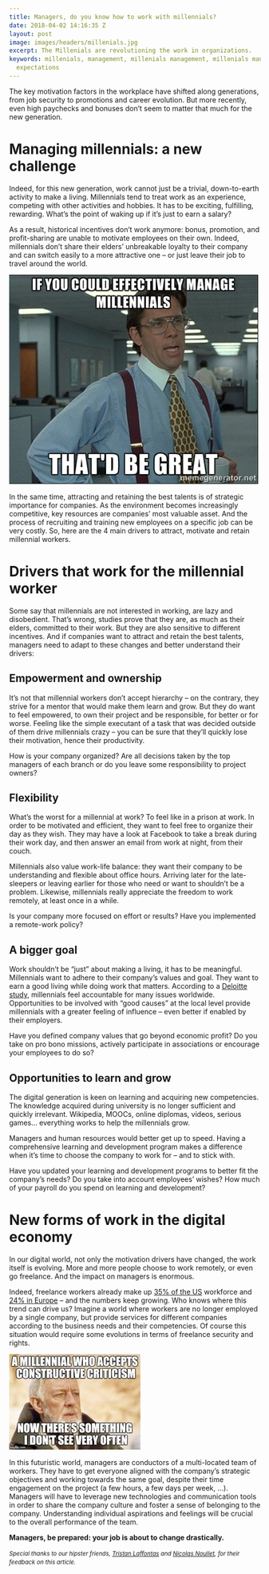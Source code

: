 ```yaml
---
title: Managers, do you know how to work with millennials?
date: 2018-04-02 14:16:35 Z
layout: post
image: images/headers/millenials.jpg
excerpt: The Millenials are revolutioning the work in organizations.
keywords: millenials, management, millenials management, millenials managers, millenials
  expectations
---
```


The key motivation factors in the workplace have shifted along generations, from job security to promotions and career evolution. But more recently, even high paychecks and bonuses don’t seem to matter that much for the new generation. 

# Managing millennials: a new challenge

Indeed, for this new generation, work cannot just be a trivial, down-to-earth activity to make a living. Millennials tend to treat work as an experience, competing with other activities and hobbies. It has to be exciting, fulfilling, rewarding. What’s the point of waking up if it’s just to earn a salary? 

As a result, historical incentives don’t work anymore: bonus, promotion, and profit-sharing are unable to motivate employees on their own. Indeed, millennials don’t share their elders’ unbreakable loyalty to their company and can switch easily to a more attractive one – or just leave their job to travel around the world.

<img src="/images/posts/working_with_millenials.png" alt="Working With Millenials">

In the same time, attracting and retaining the best talents is of strategic importance for companies. As the environment becomes increasingly competitive, key resources are companies’ most valuable asset. And the process of recruiting and training new employees on a specific job can be very costly. So, here are the 4 main drivers to attract, motivate and retain millennial workers.

# Drivers that work for the millennial worker

Some say that millennials are not interested in working, are lazy and disobedient. That’s wrong, studies prove that they are, as much as their elders, committed to their work. But they are also sensitive to different incentives. And if companies want to attract and retain the best talents, managers need to adapt to these changes and better understand their drivers:

## Empowerment and ownership

It’s not that millennial workers don’t accept hierarchy – on the contrary, they strive for a mentor that would make them learn and grow. But they do want to feel empowered, to own their project and be responsible, for better or for worse. Feeling like the simple executant of a task that was decided outside of them drive millennials crazy – you can be sure that they’ll quickly lose their motivation, hence their productivity.

How is your company organized? Are all decisions taken by the top managers of each branch or do you leave some responsibility to project owners? 

## Flexibility

What’s the worst for a millennial at work? To feel like in a prison at work. In order to be motivated and efficient, they want to feel free to organize their day as they wish. They may have a look at Facebook to take a break during their work day, and then answer an email from work at night, from their couch.
 
Millennials also value work-life balance: they want their company to be understanding and flexible about office hours. Arriving later for the late-sleepers or leaving earlier for those who need or want to shouldn’t be a problem. Likewise, millennials really appreciate the freedom to work remotely, at least once in a while.

Is your company more focused on effort or results? Have you implemented a remote-work policy?

## A bigger goal

Work shouldn’t be “just” about making a living, it has to be meaningful. Millennials want to adhere to their company’s values and goal. They want to earn a good living while doing work that matters. According to a [Deloitte study](https://www2.deloitte.com/global/en/pages/about-deloitte/articles/millennialsurvey.html), millennials feel accountable for many issues worldwide. Opportunities to be involved with “good causes” at the local level provide millennials with a greater feeling of influence – even better if enabled by their employers.

Have you defined company values that go beyond economic profit? Do you take on pro bono missions, actively participate in associations or encourage your employees to do so?

## Opportunities to learn and grow

The digital generation is keen on learning and acquiring new competencies. The knowledge acquired during university is no longer sufficient and quickly irrelevant. Wikipedia, MOOCs, online diplomas, videos, serious games… everything works to help the millennials grow. 

Managers and human resources would better get up to speed. Having a comprehensive learning and development program makes a difference when it’s time to choose the company to work for – and to stick with.

Have you updated your learning and development programs to better fit the company’s needs? Do you take into account employees’ wishes? How much of your payroll do you spend on learning and development?

# New forms of work in the digital economy

In our digital world, not only the motivation drivers have changed, the work itself is evolving. More and more people choose to work remotely, or even go freelance. And the impact on managers is enormous. 

Indeed, freelance workers already make up [35% of the US](http://www.marketwired.com/press-release/new-study-finds-freelance-economy-grew-55-million-americans-this-year-35-total-us-workforce-2164446.htm) workforce and [24% in Europe](https://www2.staffingindustry.com/eng/Editorial/Daily-News/EU-Number-of-freelancers-grows-by-24-in-7-years-38211?) – and the numbers keep growing. Who knows where this trend can drive us? Imagine a world where workers are no longer employed by a single company, but provide services for different companies according to the business needs and their competencies. Of course this situation would require some evolutions in terms of freelance security and rights. 

<img src="/images/posts/critisism_millenials.jpg" alt="New Ways Of Working Between Generations">

In this futuristic world, managers are conductors of a multi-located team of workers. They have to get everyone aligned with the company’s strategic objectives and working towards the same goal, despite their time engagement on the project (a few hours, a few days per week, …). Managers will have to leverage new technologies and communication tools in order to share the company culture and foster a sense of belonging to the company. Understanding individual aspirations and feelings will be crucial to the overall performance of the team.

**Managers, be prepared: your job is about to change drastically.**


<small>*Special thanks to our hipster friends, [Tristan Laffontas](https://www.linkedin.com/in/tristanlaffontas/) and [Nicolas Noullet](https://www.linkedin.com/in/noullet/), for their feedback on this article.*</small>


